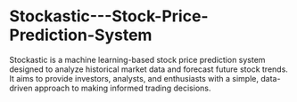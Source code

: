 # Stockastic---Stock-Price-Prediction-System
Stockastic is a machine learning-based stock price prediction system designed to analyze historical market data and forecast future stock trends. It aims to provide investors, analysts, and enthusiasts with a simple, data-driven approach to making informed trading decisions.

